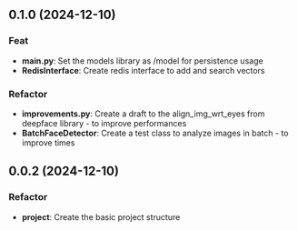 ## 0.1.0 (2024-12-10)

### Feat

- **main.py**: Set the models library as /model for persistence usage
- **RedisInterface**: Create redis interface to add and search vectors

### Refactor

- **improvements.py**: Create a draft to the align_img_wrt_eyes from deepface library - to improve performances
- **BatchFaceDetector**: Create a test class to analyze images in batch - to improve times

## 0.0.2 (2024-12-10)

### Refactor

- **project**: Create the basic project structure
